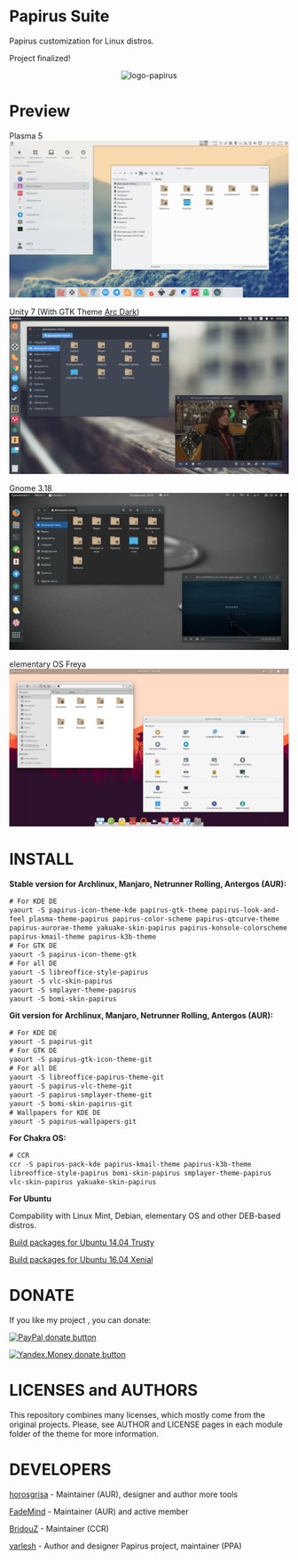 # Papirus Suite
Papirus customization for Linux distros.

Project finalized!

<p align="center">
  <img src="https://raw.githubusercontent.com/varlesh/papirus-suite/master/logo-papirus.png" alt="logo-papirus"/>
</p>

# Preview

Plasma 5
![Screenshot - KDE](papirus-kde.png)

Unity 7 (With GTK Theme [Arc Dark](https://github.com/horst3180/arc-theme))
![Screenshot - UNITY](papirus-arc-unity.png)

Gnome 3.18
![Screenshot - GNOME](papirus-gnome.png)

elementary OS Freya
![Screenshot - Pantheon](papirus-elementary.png)

# INSTALL

**Stable version for Archlinux, Manjaro, Netrunner Rolling, Antergos (AUR):**
```
# For KDE DE
yaourt -S papirus-icon-theme-kde papirus-gtk-theme papirus-look-and-feel plasma-theme-papirus papirus-color-scheme papirus-qtcurve-theme papirus-aurorae-theme yakuake-skin-papirus papirus-konsole-colorscheme papirus-kmail-theme papirus-k3b-theme
# For GTK DE
yaourt -S papirus-icon-theme-gtk
# For all DE
yaourt -S libreoffice-style-papirus
yaourt -S vlc-skin-papirus
yaourt -S smplayer-theme-papirus
yaourt -S bomi-skin-papirus
```

**Git version for Archlinux, Manjaro, Netrunner Rolling, Antergos (AUR):**
```
# For KDE DE
yaourt -S papirus-git
# For GTK DE
yaourt -S papirus-gtk-icon-theme-git
# For all DE
yaourt -S libreoffice-papirus-theme-git
yaourt -S papirus-vlc-theme-git
yaourt -S papirus-smplayer-theme-git
yaourt -S bomi-skin-papirus-git
# Wallpapers for KDE DE
yaourt -S papirus-wallpapers-git
```
**For Chakra OS:**
```
# CCR
ccr -S papirus-pack-kde papirus-kmail-theme papirus-k3b-theme libreoffice-style-papirus bomi-skin-papirus smplayer-theme-papirus vlc-skin-papirus yakuake-skin-papirus
```

**For Ubuntu**

Compability with Linux Mint, Debian, elementary OS and other DEB-based distros.

[Build packages for Ubuntu 14.04 Trusty](https://launchpad.net/~varlesh-l/+archive/ubuntu/papirus-pack/+packages?field.name_filter=&field.status_filter=published&field.series_filter=trusty)

[Build packages for Ubuntu 16.04 Xenial](https://launchpad.net/~varlesh-l/+archive/ubuntu/papirus-pack/+packages?field.name_filter=&field.status_filter=published&field.series_filter=xenial)

# DONATE
If you like my project , you can donate:

<span class="paypal"><a href="https://www.paypal.me/varlesh" title="Donate to this project using Paypal"><img src="https://www.paypalobjects.com/webstatic/mktg/Logo/pp-logo-100px.png" alt="PayPal donate button" /></a></span>

<span class="Yandex.Money"><a href="http://yasobe.ru/na/varlesh#form_submit" title="Donate to this project using Yandex.Money"><img src="https://money.yandex.ru/img/ym_logo.gif" alt="Yandex.Money donate button" /></a></span>

# LICENSES and AUTHORS
This repository combines many licenses, which mostly come from the original projects. Please, see AUTHOR and LICENSE pages in each module folder of the theme for more information.

# DEVELOPERS
[horosgrisa](https://github.com/horosgrisa) - Maintainer (AUR), designer and author more tools

[FadeMind](https://github.com/FadeMind) - Maintainer (AUR) and active member

[BridouZ](https://chakraos.org/ccr/packages.php?K=BridouZ&SeB=m) - Maintainer (CCR)

[varlesh](https://github.com/varlesh) - Author and designer Papirus project, maintainer (PPA)

